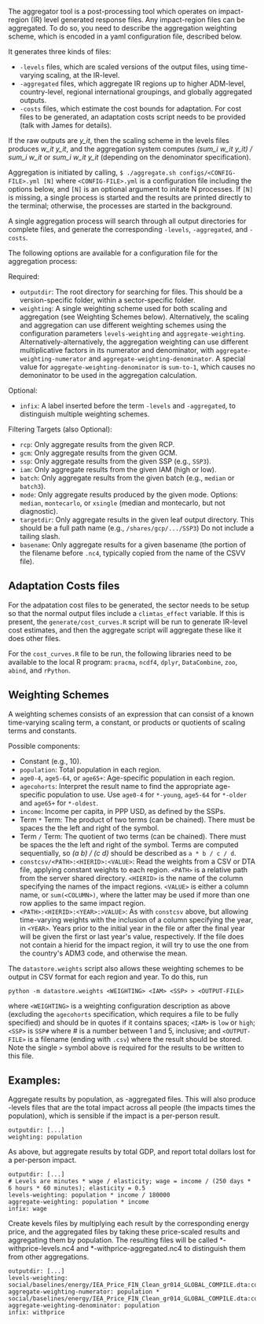 The aggregator tool is a post-processing tool which operates on
impact-region (IR) level generated response files.  Any impact-region
files can be aggregated. To do so, you need to describe the
aggregation weighting scheme, which is encoded in a yaml configuration
file, described below.

It generates three kinds of files:

 - `-levels` files, which are scaled versions of the output files,
   using time-varying scaling, at the IR-level.
 - `-aggregated` files, which aggregate IR regions up to higher
   ADM-level, country-level, regional international groupings, and
   globally aggregated outputs.
 - `-costs` files, which estimate the cost bounds for adaptation. For
   cost files to be generated, an adaptation costs script needs to be
   provided (talk with James for details).

If the raw outputs are *y_it*, then the scaling scheme in the levels
files produces *w_it y_it*, and the aggregation system computes
*(sum_i w_it y_it) / sum_i w_it* or *sum_i w_it y_it* (depending on
the denominator specification).

Aggregation is initiated by calling,
```$ ./aggregate.sh configs/<CONFIG-FILE>.yml [N]```
where `<CONFIG-FILE>.yml` is a configuration file including the
options below, and `[N]` is an optional argument to initate N
processes.  If `[N]` is missing, a single process is started and the
results are printed directly to the terminal; otherwise, the processes
are started in the background.

A single aggregation process will search through all output
directories for complete files, and generate the corresponding
`-levels`, `-aggregated`, and `-costs`.

The following options are available for a configuration file for the
aggregation process:

Required:

 - `outputdir`: The root directory for searching for files.  This
   should be a version-specific folder, within a sector-specific
   folder.
 - `weighting`: A single weighting scheme used for both scaling and
   aggregation (see Weighting Schemes below).  Alternatively, the
   scaling and aggregation can use different weighting schemes using
   the configuration parameters `levels-weighting` and
   `aggregate-weighting`.  Alternatively-alternatively, the
   aggregation weighting can use different multiplicative factors in
   its numerator and denominator, with `aggregate-weighting-numerator`
   and `aggregate-weighting-denominator`.  A special value for
   `aggregate-weighting-denominator` is `sum-to-1`, which causes no
   demoninator to be used in the aggregation calculation.
   
Optional:

 - `infix`: A label inserted before the term `-levels` and
   `-aggregated`, to distinguish multiple weighting schemes.

Filtering Targets (also Optional):

 - `rcp`: Only aggregate results from the given RCP.
 - `gcm`: Only aggregate results from the given GCM.
 - `ssp`: Only aggregate results from the given SSP (e.g., `SSP3`).
 - `iam`: Only aggregate results from the given IAM (high or low).
 - `batch`: Only aggregate results from the given batch (e.g., `median` or `batch3`).
 - `mode`: Only aggregate results produced by the given mode.  Options: `median`, `montecarlo`, or `xsingle` (median and montecarlo, but not diagnostic).
 - `targetdir`: Only aggregate results in the given leaf output
   directory.  This should be a full path name (e.g.,
   `/shares/gcp/.../SSP3`)  Do not include a tailing slash.
 - `basename`: Only aggregate results for a given basename (the portion of the filename before `.nc4`, typically copied from the name of the CSVV file).

## Adaptation Costs files

For the adpatation cost files to be generated, the sector needs to be setup so
that the normal output files include a `climtas_effect` variable.  If
this is present, the `generate/cost_curves.R` script will be run to
generate IR-level cost estimates, and then the aggregate script will
aggregate these like it does other files.

For the `cost_curves.R` file to be run, the following libraries need
to be available to the local R program: `pracma`, `ncdf4`, `dplyr`,
`DataCombine`, `zoo`, `abind`, and `rPython`.

## Weighting Schemes

A weighting schemes consists of an expression that can consist of a
known time-varying scaling term, a constant, or products or quotients
of scaling terms and constants.

Possible components:

 - Constant (e.g., 10).
 - `population`: Total population in each region.
 - `age0-4`, `age5-64`, or `age65+`: Age-specific population in each
   region.
 - `agecohorts`: Interpret the result name to find the appropriate
   age-specific population to use.  Use `age0-4` for `*-young`,
   `age5-64` for `*-older` and `age65+` for `*-oldest`.
 - `income`: Income per capita, in PPP USD, as defined by the SSPs.
 - Term ` * ` Term: The product of two terms (can be chained).  There must be spaces the the left and right of the symbol.
 - Term ` / ` Term: The quotient of two terms (can be chained).  There must be spaces the the left and right of the symbol.  Terms
   are computed sequentially, so *(a b) / (c d)* should be described
   as `a * b / c / d`.
 - `constcsv/<PATH>:<HIERID>:<VALUE>`: Read the weights from a CSV or DTA
   file, applying constant weights to each region.  `<PATH>` is a
   relative path from the server shared directory.  `<HIERID>` is the
   name of the column specifying the names of the impact regions.
   `<VALUE>` is either a column name, or `sum(<COLUMN>)`, where the
   latter may be used if more than one row applies to the same impact
   region.
 - `<PATH>:<HIERID>:<YEAR>:>VALUE>`: As with `constcsv` above, but
   allowing time-varying weights with the inclusion of a column
   specifying the year, in `<YEAR>`.  Years prior to the initial year
   in the file or after the final year will be given the first or last
   year's value, respectively.  If the file does not contain a hierid
   for the impact region, it will try to use the one from the
   country's ADM3 code, and otherwise the mean.

The `datastore.weights` script also allows these weighting schemes to
be output in CSV format for each region and year.  To do this, run
```
python -m datastore.weights <WEIGHTING> <IAM> <SSP> > <OUTPUT-FILE>
```
where `<WEIGHTING>` is a weighting configuration description as above
(excluding the `agecohorts` specification, which requires a file to be
fully specified) and should be in quotes if it contains spaces;
`<IAM>` is `low` or `high`; `<SSP>` is `SSP#` where # is a number
between 1 and 5, inclusive; and `<OUTPUT-FILE>` is a filename (ending
with `.csv`) where the result should be stored.  Note the single `>`
symbol above is required for the results to be written to this file.

## Examples:

Aggregate results by population, as -aggregated files. This will also produce -levels files
that are the total impact across all people (the impacts times the
population), which is sensible if the impact is a per-person result.

```
outputdir: [...]
weighting: population
```

As above, but aggregate results by total GDP, and report total dollars
lost for a per-person impact.

```
outputdir: [...]
# Levels are minutes * wage / elasticity; wage = income / (250 days * 6 hours * 60 minutes); elasticity = 0.5
levels-weighting: population * income / 180000
aggregate-weighting: population * income
infix: wage
```

Create kevels files by multiplying each result by the corresponding
energy price, and the aggregated files by taking these price-scaled
results and aggregating them by population. The resulting files will
be called *-withprice-levels.nc4 and *-withprice-aggregated.nc4 to
distinguish them from other aggregations.

```
outputdir: [...]
levels-weighting: social/baselines/energy/IEA_Price_FIN_Clean_gr014_GLOBAL_COMPILE.dta:country:year:other_energycompile_price
aggregate-weighting-numerator: population * social/baselines/energy/IEA_Price_FIN_Clean_gr014_GLOBAL_COMPILE.dta:country:year:other_energycompile_price
aggregate-weighting-denominator: population
infix: withprice
```
